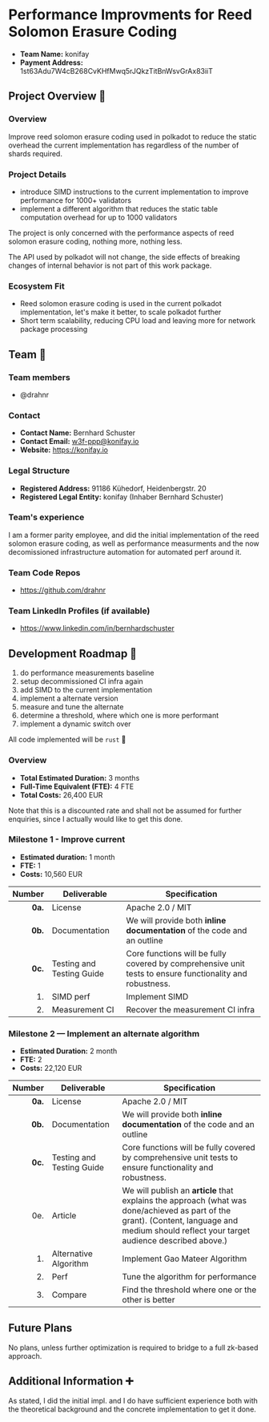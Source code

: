 # Performance Improvments for Reed Solomon Erasure Coding

- **Team Name:** konifay
- **Payment Address:** 1st63Adu7W4cB268CvKHfMwq5rJQkzTitBnWsvGrAx83iiT

## Project Overview :page_facing_up:

### Overview

Improve reed solomon erasure coding used in polkadot to reduce the static overhead the current implementation has regardless of the number of shards required.

### Project Details

* introduce SIMD instructions to the current implementation to improve performance for 1000+ validators
* implement a different algorithm that reduces the static table computation overhead for up to 1000 validators

The project is only concerned with the performance aspects of reed solomon erasure coding, nothing more, nothing less.

The API used by polkadot will not change, the side effects of breaking changes of internal behavior is not part of this work package.

### Ecosystem Fit

- Reed solomon erasure coding is used in the current polkadot implementation, let's make it better, to scale polkadot further
- Short term scalability, reducing CPU load and leaving more for network package processing

## Team :busts_in_silhouette:

### Team members

- @drahnr

### Contact

- **Contact Name:** Bernhard Schuster
- **Contact Email:** w3f-ppp@konifay.io
- **Website:** https://konifay.io

### Legal Structure

- **Registered Address:** 91186 Kühedorf, Heidenbergstr. 20
- **Registered Legal Entity:** konifay (Inhaber Bernhard Schuster)

### Team's experience

I am a former parity employee, and did the initial implementation of the reed solomon erasure coding,
as well as performance measurments and the now decomissioned infrastructure automation for automated perf
around it.

### Team Code Repos

- https://github.com/drahnr


### Team LinkedIn Profiles (if available)

- https://www.linkedin.com/in/bernhardschuster

## Development Roadmap :nut_and_bolt:

1. do performance measurements baseline
2. setup decommissioned CI infra again
3. add SIMD to the current implementation
4. implement a alternate version
5. measure and tune the alternate
6. determine a threshold, where which one is more performant
7. implement a dynamic switch over

All code implemented will be `rust` 🦀

### Overview

- **Total Estimated Duration:** 3 months
- **Full-Time Equivalent (FTE):** 4 FTE
- **Total Costs:** 26,400 EUR

Note that this is a discounted rate and shall not be assumed for further enquiries, since I actually would like to get this done.

### Milestone 1 - Improve current

- **Estimated duration:** 1 month
- **FTE:**  1
- **Costs:** 10,560 EUR

| Number | Deliverable | Specification |
| -----: | ----------- | ------------- |
| **0a.** | License | Apache 2.0 / MIT |
| **0b.** | Documentation | We will provide both **inline documentation** of the code and an outline |
| **0c.** | Testing and Testing Guide | Core functions will be fully covered by comprehensive unit tests to ensure functionality and robustness. |
| 1. | SIMD perf | Implement SIMD |
| 2. | Measurement CI | Recover the measurement CI infra |


### Milestone 2 — Implement an alternate algorithm

- **Estimated Duration:** 2 month
- **FTE:**  2
- **Costs:** 22,120 EUR

| Number | Deliverable | Specification |
| -----: | ----------- | ------------- |
| **0a.** | License | Apache 2.0 / MIT |
| **0b.** | Documentation | We will provide both **inline documentation** of the code and an outline |
| **0c.** | Testing and Testing Guide | Core functions will be fully covered by comprehensive unit tests to ensure functionality and robustness. |
| 0e. | Article | We will publish an **article** that explains the approach (what was done/achieved as part of the grant). (Content, language and medium should reflect your target audience described above.) |
| 1. | Alternative Algorithm | Implement Gao Mateer Algorithm |
| 2. | Perf | Tune the algorithm for performance |
| 3. | Compare | Find the threshold where one or the other is better |

## Future Plans

No plans, unless further optimization is required to bridge to a full zk-based approach.

## Additional Information :heavy_plus_sign:

As stated, I did the initial impl. and I do have sufficient experience both with the theoretical background and the concrete implementation to get it done.

